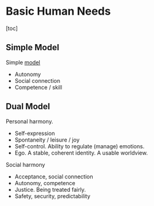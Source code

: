 # Basic Human Needs

[toc]

## Simple Model

Simple [model](https://en.wikipedia.org/wiki/Self-determination_theory)

- Autonomy
- Social connection
- Competence / skill



## Dual Model

Personal harmony.

- Self-expression
- Spontaneity / leisure / joy
- Self-control. Ability to regulate (manage) emotions.
- Ego. A stable, coherent identity. A usable worldview.

Social harmony

- Acceptance, social connection
- Autonomy, competence
- Justice. Being treated fairly.
- Safety, security, predictability

